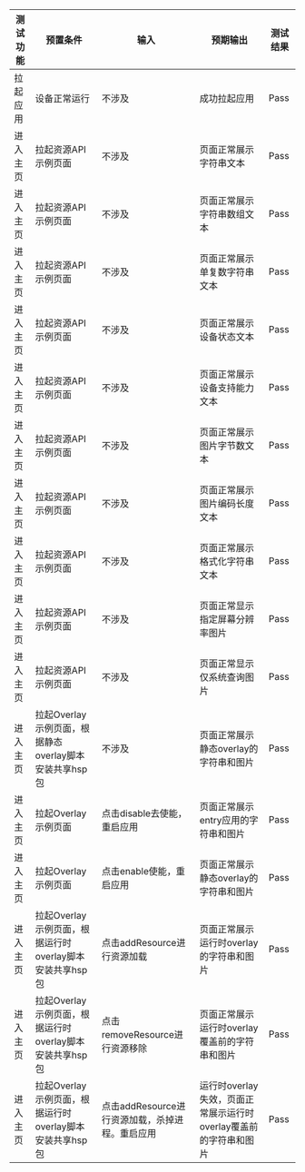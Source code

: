 |测试功能|预置条件|输入|预期输出|测试结果|
|--------------------------------|--------------------------------|--------------------------------|--------------------------------|--------------------------------|
|拉起应用|	设备正常运行|不涉及|成功拉起应用|Pass|
|进入主页|	拉起资源API示例页面|不涉及|页面正常展示字符串文本|Pass|
|进入主页|	拉起资源API示例页面|不涉及|页面正常展示字符串数组文本|Pass|
|进入主页|	拉起资源API示例页面|不涉及|页面正常展示单复数字符串文本|Pass|
|进入主页|	拉起资源API示例页面|不涉及|页面正常展示设备状态文本|Pass|
|进入主页|	拉起资源API示例页面|不涉及|页面正常展示设备支持能力文本|Pass|
|进入主页|	拉起资源API示例页面|不涉及|页面正常展示图片字节数文本|Pass|
|进入主页|	拉起资源API示例页面|不涉及|页面正常展示图片编码长度文本|Pass|
|进入主页|	拉起资源API示例页面|不涉及|页面正常展示格式化字符串文本|Pass|
|进入主页|	拉起资源API示例页面|不涉及|页面正常显示指定屏幕分辨率图片|Pass|
|进入主页|	拉起资源API示例页面|不涉及|页面正常显示仅系统查询图片|Pass|
|进入主页|	拉起Overlay示例页面，根据静态overlay脚本安装共享hsp包|不涉及|页面正常展示静态overlay的字符串和图片|Pass|
|进入主页|	拉起Overlay示例页面|点击disable去使能，重启应用|页面正常展示entry应用的字符串和图片|Pass|
|进入主页|	拉起Overlay示例页面|点击enable使能，重启应用|页面正常展示静态overlay的字符串和图片|Pass|
|进入主页|	拉起Overlay示例页面，根据运行时overlay脚本安装共享hsp包|点击addResource进行资源加载|页面正常展示运行时overlay的字符串和图片|Pass|
|进入主页|	拉起Overlay示例页面，根据运行时overlay脚本安装共享hsp包|点击removeResource进行资源移除|页面正常展示运行时overlay覆盖前的字符串和图片|Pass|
|进入主页|	拉起Overlay示例页面，根据运行时overlay脚本安装共享hsp包|点击addResource进行资源加载，杀掉进程。重启应用|运行时overlay失效，页面正常展示运行时overlay覆盖前的字符串和图片|Pass|